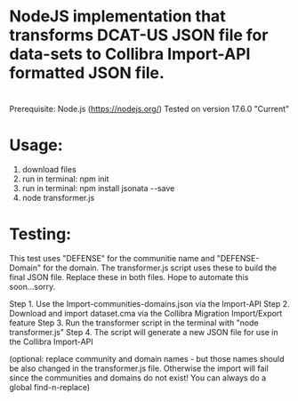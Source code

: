# NodeJS implementation that transforms DCAT-US JSON file for data-sets to Collibra Import-API formatted JSON file.
#
Prerequisite: Node.js (https://nodejs.org/) Tested on version 17.6.0 "Current"
# Usage: 
1. download files
2. run in terminal: npm init
3. run in terminal: npm install jsonata --save
4. node transformer.js
#
# Testing:
This test uses "DEFENSE" for the communitie name and "DEFENSE-Domain" for the domain. The transformer.js script uses these to build the final JSON file. Replace these in both files. Hope to automate this soon...sorry.

Step 1. Use the Import-communities-domains.json via the Import-API 
Step 2. Download and import dataset.cma via the Collibra Migration Import/Export feature
Step 3. Run the transformer script in the terminal with "node transformer.js"
Step 4. The script will generate a new JSON file for use in the Collibra Import-API

(optional: replace community and domain names - but those names should be also changed in the transformer.js file. Otherwise the import will fail since the communities and domains do not exist!
You can always do a global find-n-replace)


